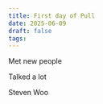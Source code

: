 ```yaml
---
title: First day of Pull
date: 2025-06-09
draft: false
tags:
---
```

Met new people

Talked a lot

Steven Woo

